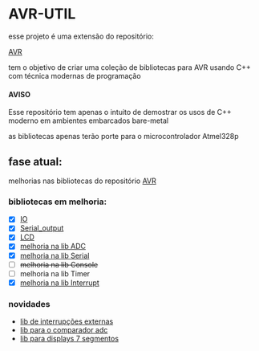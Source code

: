 # AVR-UTIL
esse projeto é uma extensão do repositório:

[AVR](https://github.com/RecursiveError/AVR)

tem o objetivo de criar uma coleção de bibliotecas para AVR usando C++ com técnica modernas de programação   

#### AVISO
Esse repositório tem apenas o intuito de demostrar os usos de C++ moderno em ambientes embarcados bare-metal 

as bibliotecas apenas terão porte para o microcontrolador Atmel328p 

## fase atual:
melhorias nas bibliotecas do repositório 
[AVR](https://github.com/RecursiveError/AVR)
### bibliotecas em melhoria:

- [x] [IO](lib/IO)
- [x] [Serial_output](lib/SO)
- [x] [LCD](lib/LCD)
- [x] [melhoria na lib ADC](lib/ADC)
- [x] [melhoria na lib Serial](lib/USART)
- [ ] ~~melhoria na lib Console~~
- [ ] melhoria na lib Timer
- [x] [melhoria na lib Interrupt](lib/Interrupt)

### novidades 
- [lib de interrupções externas](lib/external_interrupt)
- [lib para o comparador adc](lib/adc_comp)
- [lib para displays 7 segmentos](lib/disp7seg)
